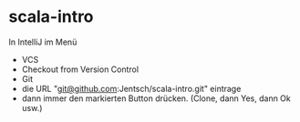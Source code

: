  scala-intro
=================

In IntelliJ im Menü
 * VCS
 * Checkout from Version Control
 * Git
 * die URL "git@github.com:Jentsch/scala-intro.git" eintrage
 * dann immer den markierten Button drücken. (Clone, dann Yes, dann Ok usw.)